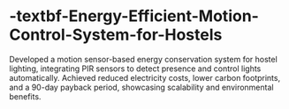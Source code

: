 # -textbf-Energy-Efficient-Motion-Control-System-for-Hostels
Developed a motion sensor-based energy conservation system for hostel lighting, integrating PIR sensors to detect presence and control lights automatically. Achieved reduced electricity costs, lower carbon footprints, and a 90-day payback period, showcasing scalability and environmental benefits.
